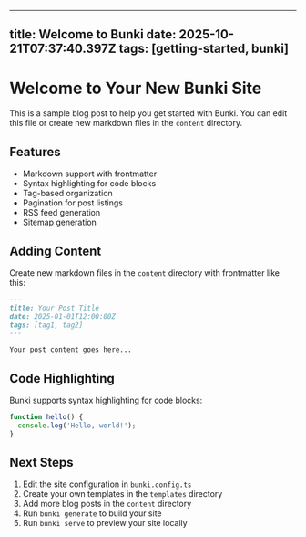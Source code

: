 ---
  title: Welcome to Bunki
  date: 2025-10-21T07:37:40.397Z
  tags: [getting-started, bunki]
  ---

  # Welcome to Your New Bunki Site

  This is a sample blog post to help you get started with Bunki. You can edit this file or create new markdown files in the `content` directory.

  ## Features

  - Markdown support with frontmatter
  - Syntax highlighting for code blocks
  - Tag-based organization
  - Pagination for post listings
  - RSS feed generation
  - Sitemap generation

  ## Adding Content

  Create new markdown files in the `content` directory with frontmatter like this:

  ```markdown
  ---
  title: Your Post Title
  date: 2025-01-01T12:00:00Z
  tags: [tag1, tag2]
  ---

  Your post content goes here...
  ```

  ## Code Highlighting

  Bunki supports syntax highlighting for code blocks:

  ```javascript
  function hello() {
    console.log('Hello, world!');
  }
  ```

  ## Next Steps

  1. Edit the site configuration in `bunki.config.ts`
  2. Create your own templates in the `templates` directory
  3. Add more blog posts in the `content` directory
  4. Run `bunki generate` to build your site
  5. Run `bunki serve` to preview your site locally
  